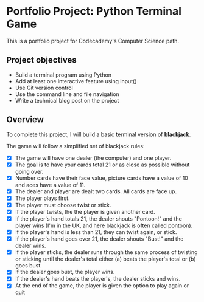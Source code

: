 # Portfolio Project: Python Terminal Game

This is a portfolio project for Codecademy's Computer Science path.

## Project objectives

- Build a terminal program using Python
- Add at least one interactive feature using input()
- Use Git version control
- Use the command line and file navigation
- Write a technical blog post on the project

## Overview

To complete this project, I will build a basic terminal version of **blackjack**.

The game will follow a simplified set of blackjack rules:

- [x] The game will have one dealer (the computer) and one player.
- [x] The goal is to have your cards total 21 or as close as possible without going over.
- [x] Number cards have their face value, picture cards have a value of 10 and aces have a value of 11.
- [x] The dealer and player are dealt two cards. All cards are face up.
- [x] The player plays first.
- [x] The player must choose twist or stick.
- [x] If the player twists, the the player is given another card. 
- [x] If the player's hand totals 21, the dealer shouts "Pontoon!" and the player wins (I'm in the UK, and here blackjack is often called pontoon).
- [x] If the player's hand is less than 21, they can twist again, or stick.
- [x] If the player's hand goes over 21, the dealer shouts "Bust!" and the dealer wins.
- [x] If the player sticks, the dealer runs through the same process of twisting or sticking until the dealer's total either (a) beats the player's total or (b) goes bust. 
- [x] If the dealer goes bust, the player wins.
- [x] If the dealer's hand beats the player's, the dealer sticks and wins.
- [x] At the end of the game, the player is given the option to play again or quit